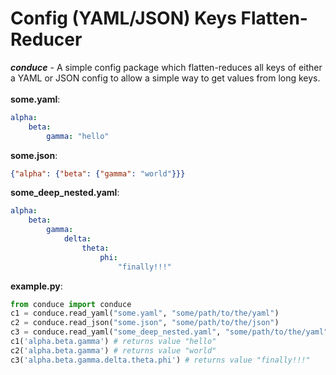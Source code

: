 # Config (YAML/JSON) Keys Flatten-Reducer
<i><b>conduce</b></i> - A simple config package which flatten-reduces all keys of either a YAML or JSON config
to allow a simple way to get values from long keys.
<br><br>
<b>some.yaml</b>:<br>
````yaml 
alpha:
    beta:
        gamma: "hello"
```` 
<b>some.json</b>:<br>
````json 
{"alpha": {"beta": {"gamma": "world"}}}
```` 
<b>some_deep_nested.yaml</b>:<br>
````yaml 
alpha:
    beta:
        gamma:
            delta:
                theta:
                    phi:
                        "finally!!!"
```` 
<b>example.py</b>: <br>
````python 
from conduce import conduce
c1 = conduce.read_yaml("some.yaml", "some/path/to/the/yaml")
c2 = conduce.read_json("some.json", "some/path/to/the/json")
c3 = conduce.read_yaml("some_deep_nested.yaml", "some/path/to/the/yaml")
c1('alpha.beta.gamma') # returns value "hello"
c2('alpha.beta.gamma') # returns value "world"
c3('alpha.beta.gamma.delta.theta.phi') # returns value "finally!!!"
```` 
